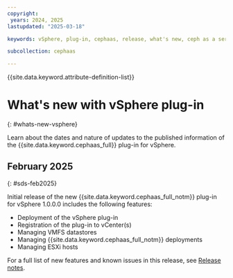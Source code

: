 ```yaml
---
copyright:
 years: 2024, 2025
lastupdated: "2025-03-18"

keywords: vSphere, plug-in, cephaas, release, what's new, ceph as a service

subcollection: cephaas

---
```


{{site.data.keyword.attribute-definition-list}}

# What's new with vSphere plug-in
{: #whats-new-vsphere}

Learn about the dates and nature of updates to the published information of the {{site.data.keyword.cephaas_full}} plug-in for vSphere.

## February 2025
{: #sds-feb2025}

Initial release of the new {{site.data.keyword.cephaas_full_notm}} plug-in for vSphere 1.0.0.0 includes the following features:

- Deployment of the vSphere plug-in
- Registration of the plug-in to vCenter(s)
- Managing VMFS datastores
- Managing {{site.data.keyword.cephaas_full_notm}} deployments
- Managing ESXi hosts

For a full list of new features and known issues in this release, see [Release notes](/docs/cephaas?topic=cephaas-relnotes).
